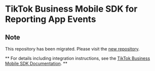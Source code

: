 # TikTok Business Mobile SDK for Reporting App Events

## Note
This repository has been migrated. Please visit the [new repository](https://github.com/tiktok/tiktok-business-android-sdk/tree/master).

** For details including integration instructions, see the [TikTok Business Mobile SDK Documentation](https://ads.tiktok.com/marketing_api/docs?rid=rscv11ob9m9&id=1683661413969921). **
